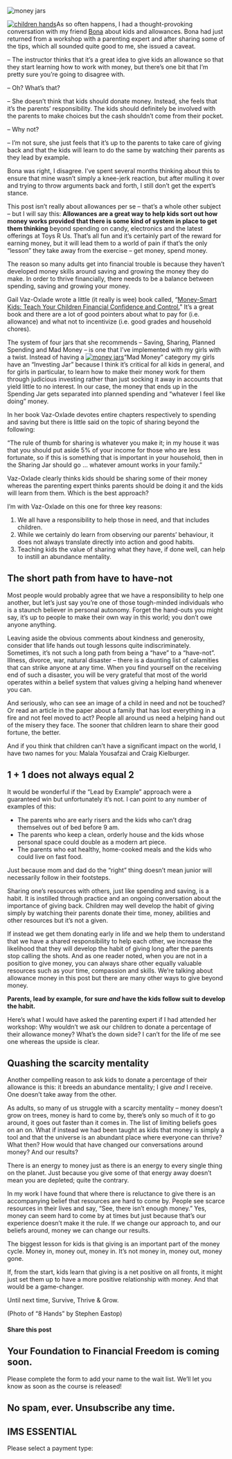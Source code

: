 ![money jars](https://yourfinanciallaunchpad.com/wp-content/uploads/elementor/thumbs/money-jars-qdc6cuioc7pvmbgkxwijstu9lo9stfqxlte8x045fs.jpg "money jars")

[![children hands](http://yflmainprod.wpengine.com/wp-content/uploads/2014/11/children-hands-300x216.jpg)](http://yflmainprod.wpengine.com/wp-content/uploads/2014/11/children-hands.jpg)As so often happens, I had a thought-provoking conversation with my friend [Bona](https://yflmainprod.wpengine.com/2012/05/my-story-part-i/) about kids and allowances. Bona had just returned from a workshop with a parenting expert and after sharing some of the tips, which all sounded quite good to me, she issued a caveat.

– The instructor thinks that it’s a great idea to give kids an allowance so that they start learning how to work with money, but there’s one bit that I’m pretty sure you’re going to disagree with.

– Oh? What’s that?

– She doesn’t think that kids should donate money. Instead, she feels that it’s the parents’ responsibility. The kids should definitely be involved with the parents to make choices but the cash shouldn’t come from their pocket.

– Why not?

– I’m not sure, she just feels that it’s up to the parents to take care of giving back and that the kids will learn to do the same by watching their parents as they lead by example.

Bona was right, I disagree. I’ve spent several months thinking about this to ensure that mine wasn’t simply a knee-jerk reaction, but after mulling it over and trying to throw arguments back and forth, I still don’t get the expert’s stance.

This post isn’t really about allowances per se – that’s a whole other subject – but I will say this: **Allowances are a great way to help kids sort out how money works provided that there is some kind of system in place to get them thinking** beyond spending on candy, electronics and the latest offerings at Toys R Us. That’s all fun and it’s certainly part of the reward for earning money, but it will lead them to a world of pain if that’s the only “lesson” they take away from the exercise – get money, spend money.

The reason so many adults get into financial trouble is because they haven’t developed money skills around saving and growing the money they do make. In order to thrive financially, there needs to be a balance between spending, saving and growing your money.

Gail Vaz-Oxlade wrote a little (it really is wee) book called, “[Money-Smart Kids: Teach Your Children Financial Confidence and Control.](http://www.gailvazoxlade.com/books.html)” It’s a great book and there are a lot of good pointers about what to pay for (i.e. allowance) and what not to incentivize (i.e. good grades and household chores).

The system of four jars that she recommends – Saving, Sharing, Planned Spending and Mad Money – is one that I’ve implemented with my girls with a twist. Instead of having a [![money jars](http://yflmainprod.wpengine.com/wp-content/uploads/2014/11/money-jars-300x225.jpg)](http://yflmainprod.wpengine.com/wp-content/uploads/2014/11/money-jars.jpg)“Mad Money” category my girls have an “Investing Jar” because I think it’s critical for all kids in general, and for girls in particular, to learn how to make their money work for them through judicious investing rather than just socking it away in accounts that yield little to no interest. In our case, the money that ends up in the Spending Jar gets separated into planned spending and “whatever I feel like doing” money.

In her book Vaz-Oxlade devotes entire chapters respectively to spending and saving but there is little said on the topic of sharing beyond the following:

“The rule of thumb for sharing is whatever you make it; in my house it was that you should put aside 5% of your income for those who are less fortunate, so if this is something that is important in your household, then in the Sharing Jar should go … whatever amount works in your family.”

Vaz-Oxlade clearly thinks kids should be sharing some of their money whereas the parenting expert thinks parents should be doing it and the kids will learn from them. Which is the best approach?

I’m with Vaz-Oxlade on this one for three key reasons:

1. We all have a responsibility to help those in need, and that includes children.
2. While we certainly do learn from observing our parents’ behaviour, it does not always translate directly into action and good habits.
3. Teaching kids the value of sharing what they have, if done well, can help to instill an abundance mentality.

## The short path from have to have-not

Most people would probably agree that we have a responsibility to help one another, but let’s just say you’re one of those tough-minded individuals who is a staunch believer in personal autonomy. Forget the hand-outs you might say, it’s up to people to make their own way in this world; you don’t owe anyone anything.

Leaving aside the obvious comments about kindness and generosity, consider that life hands out tough lessons quite indiscriminately. Sometimes, it’s not such a long path from being a “have” to a “have-not”. Illness, divorce, war, natural disaster – there is a daunting list of calamities that can strike anyone at any time. When you find yourself on the receiving end of such a disaster, you will be very grateful that most of the world operates within a belief system that values giving a helping hand whenever you can.

And seriously, who can see an image of a child in need and not be touched? Or read an article in the paper about a family that has lost everything in a fire and not feel moved to act? People all around us need a helping hand out of the misery they face. The sooner that children learn to share their good fortune, the better.

And if you think that children can’t have a significant impact on the world, I have two names for you: Malala Yousafzai and Craig Kielburger.

## 1 + 1 does not always equal 2

It would be wonderful if the “Lead by Example” approach were a guaranteed win but unfortunately it’s not. I can point to any number of examples of this:

- The parents who are early risers and the kids who can’t drag themselves out of bed before 9 am.
- The parents who keep a clean, orderly house and the kids whose personal space could double as a modern art piece.
- The parents who eat healthy, home-cooked meals and the kids who could live on fast food.

Just because mom and dad do the “right” thing doesn’t mean junior will necessarily follow in their footsteps.

Sharing one’s resources with others, just like spending and saving, is a habit. It is instilled through practice and an ongoing conversation about the importance of giving back. Children may well develop the habit of giving simply by watching their parents donate their time, money, abilities and other resources but it’s not a given.

If instead we get them donating early in life and we help them to understand that we have a shared responsibility to help each other, we increase the likelihood that they will develop the habit of giving long after the parents stop calling the shots. And as one reader noted, when you are not in a position to give money, you can always share other equally valuable resources such as your time, compassion and skills. We’re talking about allowance money in this post but there are many other ways to give beyond money.

**Parents, lead by example, for sure *and* have the kids follow suit to develop the habit.**

Here’s what I would have asked the parenting expert if I had attended her workshop: Why wouldn’t we ask our children to donate a percentage of their allowance money? What’s the down side? I can’t for the life of me see one whereas the upside is clear.

## Quashing the scarcity mentality

Another compelling reason to ask kids to donate a percentage of their allowance is this: it breeds an abundance mentality; I give *and* I receive. One doesn’t take away from the other.

As adults, so many of us struggle with a scarcity mentality – money doesn’t grow on trees, money is hard to come by, there’s only so much of it to go around, it goes out faster than it comes in. The list of limiting beliefs goes on an on. What if instead we had been taught as kids that money is simply a tool and that the universe is an abundant place where everyone can thrive? What then? How would that have changed our conversations around money? And our results?

There is an energy to money just as there is an energy to every single thing on the planet. Just because you give some of that energy away doesn’t mean you are depleted; quite the contrary.

In my work I have found that where there is reluctance to give there is an accompanying belief that resources are hard to come by. People see scarce resources in their lives and say, “See, there isn’t enough money.” Yes, money can seem hard to come by at times but just because that’s our experience doesn’t make it the rule. If we change our approach to, and our beliefs around, money we can change our results.

The biggest lesson for kids is that giving is an important part of the money cycle. Money in, money out, money in. It’s not money in, money out, money gone.

If, from the start, kids learn that giving is a net positive on all fronts, it might just set them up to have a more positive relationship with money. And that would be a game-changer.

Until next time, Survive, Thrive & Grow.

(Photo of “8 Hands” by Stephen Eastop)

#### Share this post

## Your Foundation to Financial Freedom is coming soon.

Please complete the form to add your name to the wait list. We’ll let you know as soon as the course is released!

## No spam, ever. Unsubscribe any time.

## IMS ESSENTIAL

Please select a payment type: